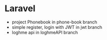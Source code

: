 # Laravel

* project Phonebook in phone-book branch
* simple register, login with JWT in jwt branch
* loghme api in loghmeAPI branch
